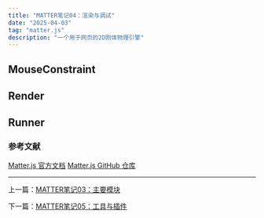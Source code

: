 ```yaml
---
title: "MATTER笔记04：渲染与调试"
date: "2025-04-03"
tag: "matter.js"
description: "一个用于网页的2D刚体物理引擎"
---
```


## MouseConstraint

## Render

## Runner

### 参考文献

[Matter.js 官方文档](https://brm.io/matter-js/docs/)
[Matter.js GitHub 仓库](https://github.com/liabru/matter-js)

---

上一篇：[MATTER笔记03：主要模块](/posts/post-017)

下一篇：[MATTER笔记05：工具与插件](/posts/post-019)
